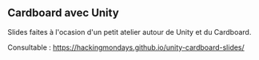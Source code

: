 ## Cardboard avec Unity

Slides faites à l'ocasion d'un petit atelier autour de Unity et du Cardboard.

Consultable : https://hackingmondays.github.io/unity-cardboard-slides/